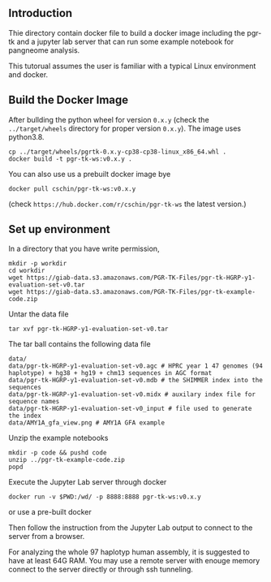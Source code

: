 
## Introduction

Thie directory contain docker file to build a docker image including the
pgr-tk and a jupyter lab server that can run some example notebook for
pangneome analysis.

This tutorual assumes the user is familiar with a typical Linux environment and docker.

## Build the Docker Image

After bullding the python wheel for version `0.x.y` (check the `../target/wheels` 
directory for proper version `0.x.y`).
The image uses python3.8.
 
```
cp ../target/wheels/pgrtk-0.x.y-cp38-cp38-linux_x86_64.whl .
docker build -t pgr-tk-ws:v0.x.y .
```

You can also use us a prebuilt docker image bye

```
docker pull cschin/pgr-tk-ws:v0.x.y
```
(check `https://hub.docker.com/r/cschin/pgr-tk-ws` the latest version.)


## Set up environment 

In a directory that you have write permission,

```
mkdir -p workdir
cd workdir
wget https://giab-data.s3.amazonaws.com/PGR-TK-Files/pgr-tk-HGRP-y1-evaluation-set-v0.tar
wget https://giab-data.s3.amazonaws.com/PGR-TK-Files/pgr-tk-example-code.zip
```

Untar the data file
```
tar xvf pgr-tk-HGRP-y1-evaluation-set-v0.tar
```

The tar ball contains the following data file  

```
data/
data/pgr-tk-HGRP-y1-evaluation-set-v0.agc # HPRC year 1 47 genomes (94 haplotype) + hg38 + hg19 + chm13 sequences in AGC format
data/pgr-tk-HGRP-y1-evaluation-set-v0.mdb # the SHIMMER index into the sequences 
data/pgr-tk-HGRP-y1-evaluation-set-v0.midx # auxilary index file for sequence names
data/pgr-tk-HGRP-y1-evaluation-set-v0_input # file used to generate the index 
data/AMY1A_gfa_view.png # AMY1A GFA example
```

Unzip the example notebooks

```
mkdir -p code && pushd code
unzip ../pgr-tk-example-code.zip
popd
```

Execute the Jupyter Lab server through docker

```
docker run -v $PWD:/wd/ -p 8888:8888 pgr-tk-ws:v0.x.y
```

or use a pre-built docker

Then follow the instruction from the Jupyter Lab output to connect to
the server from a browser.

For analyzing the whole 97 haplotyp human assembly, it is suggested
to have at least 64G RAM. You may use a remote server with enouge memory
connect to the server directly or through ssh tunneling.






